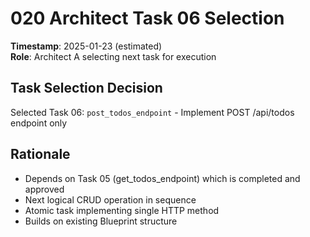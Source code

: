 # 020 Architect Task 06 Selection
**Timestamp**: 2025-01-23 (estimated)  
**Role**: Architect A selecting next task for execution

## Task Selection Decision
Selected Task 06: `post_todos_endpoint` - Implement POST /api/todos endpoint only

## Rationale
- Depends on Task 05 (get_todos_endpoint) which is completed and approved
- Next logical CRUD operation in sequence
- Atomic task implementing single HTTP method
- Builds on existing Blueprint structure